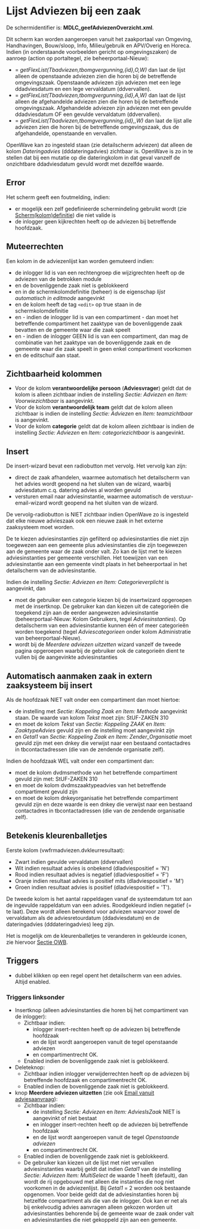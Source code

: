 # Lijst Adviezen bij een zaak

De schermidentifier is: **MDLC_geefAdviezenOverzicht.xml**.

Dit scherm kan worden aangeroepen vanuit het zaakportaal van Omgeving, Handhavingen, Bouw/sloop, Info, Milieu/gebruik en APV/Overig en Horeca. Indien (in onderstaande voorbeelden gericht op omgevingszaken) de aanroep (action op portaltegel, zie beheerportaal-Nieuw):

- = _getFlexList(Tbadviezen,tbomgvergunning,{id},O,W)_ dan laat de lijst alleen de openstaande adviezen zien die horen bij de betreffende omgevingszaak. Openstaande adviezen zijn adviezen met een lege ddadviesdatum en een lege vervaldatum (ddvervallen).
- = _getFlexList(Tbadviezen,tbomgvergunning,{id},A,W)_ dan laat de lijst alleen de afgehandelde adviezen zien die horen bij de betreffende omgevingszaak. Afgehandelde adviezen zijn adviezen met een gevulde ddadviesdatum OF een gevulde vervaldatum (ddvervallen).
- = _getFlexList(Tbadviezen,tbomgvergunning,{id},,W)_ dan laat de lijst alle adviezen zien die horen bij de betreffende omgevingszaak, dus de afgehandelde, openstaande en vervallen.

OpenWave kan zo ingesteld staan (zie detailscherm adviezen) dat alleen de kolom _Dateringadvies_ (dddateringadvies) zichtbaar is. OpenWave is zo in te stellen dat bij een mutatie op die dateringkolom in dat geval vanzelf de onzichtbare ddadviesdatum gevuld wordt met dezelfde waarde.

## Error

Het scherm geeft een foutmelding, indien:

- er mogelijk een zelf gedefinieerde schermindeling gebruikt wordt (zie [Scherm(kolom)definitie](/instellen_inrichten/schermdefinitie/README.md)) die niet valide is
- de inlogger geen kijkrechten heeft op de adviezen bij betreffende hoofdzaak.

## Muteerrechten

Een kolom in de adviezenlijst kan worden gemuteerd indien:

- de inlogger lid is van een rechtengroep die wijzigrechten heeft op de adviezen van de betrokken module
- en de bovenliggende zaak niet is geblokkeerd
- en in de schermkolomdefinitie (beheer) is de eigenschap _lijst automatisch in editmode_ aangevinkt
- en de kolom heeft de tag `<edit>` op true staan in de schermkolomdefinitie
- en - indien de inlogger lid is van een compartiment - dan moet het betreffende compartiment het zaaktype van de bovenliggende zaak bevatten en de gemeente waar die zaak speelt
- en - indien de inlogger GEEN lid is van een compartiment, dan mag de combinatie van het zaaktype van de bovenliggende zaak en de gemeente waar die zaak speelt in geen enkel compartiment voorkomen
- en de editschuif aan staat.

## Zichtbaarheid kolommen

- Voor de kolom **verantwoordelijke persoon** (**Adviesvrager**) geldt dat de kolom is alleen zichtbaar indien de instelling _Sectie: Adviezen en Item: Voorwiezichtbaar_ is aangevinkt.
- Voor de kolom **verantwoordelijk team** geldt dat de kolom alleen zichtbaar is indien de instelling _Sectie: Adviezen_ en _Item: teamzichtbaar_ is aangevinkt.
- Voor de kolom **categorie** geldt dat de kolom alleen zichtbaar is indien de instelling _Sectie: Adviezen_ en _Item: categoriezichtbaar_ is aangevinkt.

## Insert

De insert-wizard bevat een radiobutton met vervolg. Het vervolg kan zijn:

- direct de zaak afhandelen, waarmee automatisch het detailscherm van het advies wordt geopend na het sluiten van de wizard, waarbij adviesdatum c.q. datering advies al worden gevuld
- versturen email naar adviesinstantie, waarmee automatisch de verstuur-email-wizard wordt geopend na het sluiten van de wizard.

De vervolg-radiobutton is NIET zichtbaar indien OpenWave zo is ingesteld dat elke nieuwe advieszaak ook een nieuwe zaak in het externe zaaksysteem moet worden.

De te kiezen adviesinstanties zijn gefilterd op adviesinstanties die niet zijn toegewezen aan een gemeente plus adviesinstanties die zijn toegewezen aan de gemeente waar de zaak onder valt. Zo kan de lijst met te kiezen adviesinstanties per gemeente verschillen. Het toewijzen van een adviesinstantie aan een gemeente vindt plaats in het beheerportaal in het detailscherm van de adviesinstantie.

Indien de instelling _Sectie: Adviezen en Item: Categorieverplicht_ is aangevinkt, dan

- moet de gebruiker een categorie kiezen bij de insertwizard opgeroepen met de insertknop. De gebruiker kan dan kiezen uit de categorieën die toegekend zijn aan de eerder aangewezen adviesinstantie (beheerportaal-Nieuw: Kolom Gebruikers, tegel _Adviesinstanties_). Op detailscherm van een adviesinstantie kunnen één of meer categorieën worden toegekend (tegel _Adviescategorieen_ onder kolom Administratie van beheerportaal-Nieuw).
- wordt bij de _Meerdere adviezen uitzetten_ wizard vanzelf de tweede pagina opgeroepen waarbij de gebruiker ook de categorieën dient te vullen bij de aangevinkte adviesinstanties

## Automatisch aanmaken zaak in extern zaaksysteem bij insert

Als de hoofdzaak NIET valt onder een compartiment dan moet hiertoe:

- de instelling met _Sectie: Koppeling Zaak en Item: Methode_ aangevinkt staan. De waarde van kolom _Tekst_ moet zijn: StUF-ZAKEN 310
- en moet de kolom _Tekst_ van _Sectie: Koppeling ZAAK_ en _Item: ZaaktypeAdvies_ gevuld zijn en de instelling moet aangevinkt zijn
- en _Getal1_ van _Sectie: Koppeling Zaak en Item: Zender_Organisatie_ moet gevuld zijn met een dnkey die verwijst naar een bestaand contactadres in tbcontactadressen (die van de zendende organisatie zelf).

Indien de hoofdzaak WEL valt onder een compartiment dan:

- moet de kolom dvdmsmethode van het betreffende compartiment gevuld zijn met: StUF-ZAKEN 310
- en moet de kolom dvdmszaaktypeadvies van het betreffende compartiment gevuld zijn
- en moet de kolom dnkeyorganisatie het betreffende compartiment gevuld zijn en deze waarde is een dnkey die verwijst naar een bestaand contactadres in tbcontactadressen (die van de zendende organisatie zelf).

## Betekenis kleurenballetjes

Eerste kolom (vwfrmadviezen.dvkleurresultaat):

- Zwart indien gevulde vervaldatum (ddvervallen)
- Wit indien resultaat advies is onbekend (dladviespositief = 'N')
- Rood indien resultaat advies is negatief (dladviespositief = 'F')
- Oranje indien resultaat advies is positief mits (dladviespositief = 'M')
- Groen indien resultaat advies is positief (dladviespositief = 'T').

De tweede kolom is het aantal rappeldagen vanaf de systeemdatum tot aan de ingevulde rappeldatum van een advies. Roodgekleurd indien negatief (= te laat). Deze wordt alleen berekend voor adviezen waarvoor zowel de vervaldatum als de adviesretourdatum (ddadviesdatum) en de dateringadvies (dddateringadvies) leeg zijn.

Het is mogelijk om de kleurenballetjes te veranderen in gekleurde iconen, zie hiervoor [Sectie OWB](../../../instellen_inrichten/configuratie/sectie_owb.md).

## Triggers

- dubbel klikken op een regel opent het detailscherm van een advies. Altijd enabled.

### Triggers linksonder

- Insertknop (alleen adviesinstanties die horen bij het compartiment van de inlogger):
  - Zichtbaar indien:
    - inlogger insert-rechten heeft op de adviezen bij betreffende hoofdzaak
    - en de lijst wordt aangeroepen vanuit de tegel openstaande adviezen
    - en compartimentrecht OK.
  - Enabled indien de bovenliggende zaak niet is geblokkeerd.
- Deleteknop:
  - Zichtbaar indien inlogger verwijderrechten heeft op de adviezen bij betreffende hoofdzaak en compartimentrecht OK.
  - Enabled indien de bovenliggende zaak niet is geblokkeerd.
- knop **Meerdere adviezen uitzetten** (zie ook [Email vanuit adviesaanvraag](/probleemoplossing/programmablokken/e-mail_adviesinstantie.md)):
  - Zichtbaar indien:
    - de instelling _Sectie: Adviezen_ en _Item: AdviesIsZaak_ NIET is aangevinkt of niet bestaat
    - en inlogger insert-rechten heeft op de adviezen bij betreffende hoofdzaak
    - en de lijst wordt aangeroepen vanuit de tegel _Openstaande adviezen_
    - en compartimentrecht OK.
  - Enabled indien de bovenliggende zaak niet is geblokkeerd.
  - De gebruiker kan kiezen uit de lijst met niet vervallen adviesinstanties waarbij geldt dat indien _Getal1_ van de instelling _Sectie: Adviezen Item: MultiSelect_ de waarde 1 heeft (default), dan wordt de rij opgebouwd met alleen die instanties die nog niet voorkomen in de adviezenlijst. Bij _Getal1_ = 2 worden ook bestaande opgenomen. Voor beide geldt dat de adviesinstanties horen bij hetzelfde compartiment als die van de inlogger. Ook kan er net als bij enkelvoudig advies aanvragen alleen gekozen worden uit adviesinstanties behorende bij de gemeente waar de zaak onder valt en adviesinstanties die niet gekoppeld zijn aan een gemeente.
